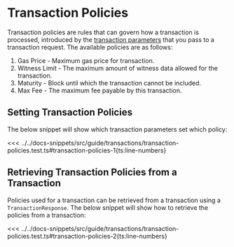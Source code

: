 # Transaction Policies

Transaction policies are rules that can govern how a transaction is processed, introduced by the [transaction parameters](./transaction-parameters.md) that you pass to a transaction request. The available policies are as follows:

1. Gas Price - Maximum gas price for transaction.
1. Witness Limit - The maximum amount of witness data allowed for the transaction.
1. Maturity - Block until which the transaction cannot be included.
1. Max Fee - The maximum fee payable by this transaction.

## Setting Transaction Policies

The below snippet will show which transaction parameters set which policy:

<<< ../../docs-snippets/src/guide/transactions/transaction-policies.test.ts#transaction-policies-1{ts:line-numbers}

## Retrieving Transaction Policies from a Transaction

Policies used for a transaction can be retrieved from a transaction using a `TransactionResponse`. The below snippet will show how to retrieve the policies from a transaction:

<<< ../../docs-snippets/src/guide/transactions/transaction-policies.test.ts#transaction-policies-2{ts:line-numbers}
